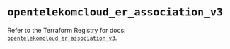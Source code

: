 # `opentelekomcloud_er_association_v3`

Refer to the Terraform Registry for docs: [`opentelekomcloud_er_association_v3`](https://registry.terraform.io/providers/opentelekomcloud/opentelekomcloud/1.36.25/docs/resources/er_association_v3).
